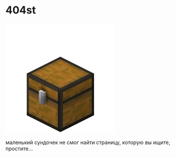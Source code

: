 # 404st

![](ru/assets/images/chest.gif)

маленький сундочек не смог найти страницу, которую вы ищите, простите...